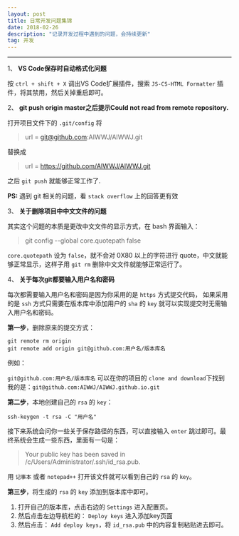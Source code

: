 ```yaml
---
layout: post
title: 日常开发问题集锦
date: 2018-02-26
description: "记录开发过程中遇到的问题，会持续更新"
tag: 开发
---
```


***

1、 **VS Code保存时自动格式化问题**

按 `ctrl + shift + X` 调出VS Code扩展插件，搜索 `JS-CS-HTML Formatter` 插件，将其禁用，然后关掉重启即可。

2、 **git push origin master之后提示Could not read from remote repository.**

打开项目文件下的 `.git/config` 将

> url = git@github.com:AIWWJ/AIWWJ.git


替换成

> url = https://github.com/AIWWJ/AIWWJ.git 


之后 `git push` 就能够正常工作了.

**PS:** 遇到 git 相关的问题，看 `stack overflow` 上的回答更有效

3、 **关于删除项目中中文文件的问题**

其实这个问题的本质是更改中文文件的显示方式，在 bash 界面输入：

> git config --global core.quotepath false


`core.quotepath` 设为 `false`，就不会对 0X80 以上的字符进行 quote，中文就能够正常显示，这样子用 `git rm` 删除中文文件就能够正常运行了。

4、 **关于每次git都要输入用户名和密码**

每次都需要输入用户名和密码是因为你采用的是 `https` 方式提交代码， 如果采用的是 `ssh` 方式只需要在版本库中添加用户的 `sha` 的 `key` 就可以实现提交时无需输入用户名和密码。

**第一步**，删除原来的提交方式：

    git remote rm origin
    git remote add origin git@github.com:用户名/版本库名

例如：

`git@github.com:用户名/版本库名` 可以在你的项目的 `clone and download`下找到
我的是：`git@github.com:AIWWJ/AIWWJ.github.io.git`

**第二步**，本地创建自己的 `rsa` 的 `key`：

    ssh-keygen -t rsa -C "用户名"
 
 接下来系统会问你一些关于保存路径的东西，可以直接输入 `enter` 跳过即可。最终系统会生成一些东西，里面有一句是：
 
> Your public key has been saved in /c/Users/Administrator/.ssh/id_rsa.pub.
 
 用 `记事本` 或者 `notepad++` 打开该文件就可以看到自己的 `rsa` 的 `key`。
 
 **第三步**，将生成的 `rsa` 的 `key` 添加到版本库中即可。
 1. 打开自己的版本库，点击右边的 `Settings` 进入配置页。 
2. 然后点击左边导航栏的： `Deploy keys` 进入添加key页面 
3. 然后点击： `Add deploy keys`，将 `id_rsa.pub` 中的内容复制粘贴进去即可。 
